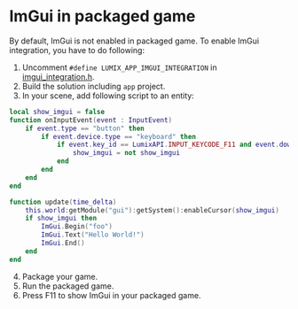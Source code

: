 # ImGui in packaged game

By default, ImGui is not enabled in packaged game. To enable ImGui integration, you have to do following:

1. Uncomment `#define LUMIX_APP_IMGUI_INTEGRATION` in [imgui_integration.h](../src/app/imgui_integration.h).
2. Build the solution including `app` project.
3. In your scene, add following script to an entity:

```lua
local show_imgui = false
function onInputEvent(event : InputEvent)
	if event.type == "button" then
		if event.device.type == "keyboard" then
			if event.key_id == LumixAPI.INPUT_KEYCODE_F11 and event.down then
				show_imgui = not show_imgui
			end
		end
	end
end

function update(time_delta)
	this.world:getModule("gui"):getSystem():enableCursor(show_imgui)
	if show_imgui then
		ImGui.Begin("foo")
		ImGui.Text("Hello World!")
		ImGui.End()
	end
end
```

4. Package your game.
5. Run the packaged game.
6. Press F11 to show ImGui in your packaged game.
